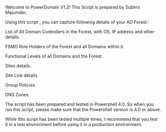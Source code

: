 Welcome to PowerDomain V1.2! This Script is prepared by Subhro Majumder.

Using this script , you can capture following details of your AD Forest :

List of All Domain Controllers in the Forest, with OS, IP address and other details.

FSMO Role Holders of the Forest and all Domains within it.

Functional Levels of all Domains and the Forest.

Sites details.

Site Link details.

Group Policies.

DNS Zones.

The script has been prepared and tested in Powershell 4.0. So when you run this script, please make sure that the Powershell version is 4.0 or above.

While this script has been tested multiple times, I recommend that you test it in a test environment before using it in a production environment.
